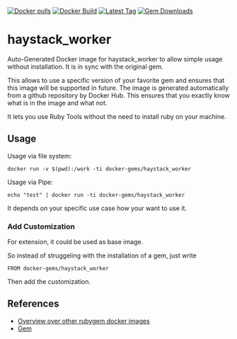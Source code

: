 [![Docker pulls](https://img.shields.io/docker/pulls/rubygem/haystack_worker.svg)](https://hub.docker.com/r/rubygem/haystack_worker/)
[![Docker Build](https://img.shields.io/docker/automated/rubygem/haystack_worker.svg)](https://hub.docker.com/r/rubygem/haystack_worker/)
[![Latest Tag](https://img.shields.io/github/tag/docker-rubygem/haystack_worker.svg)](https://hub.docker.com/r/rubygem/haystack_worker/)
[![Gem Downloads](https://img.shields.io/gem/dt/haystack_worker.svg)](https://rubygems.org/gems/haystack_worker/)
# haystack_worker

Auto-Generated Docker image for haystack_worker to allow simple usage without installation.
It is in sync with the original gem.

This allows to use a specific version of your favorite gem and ensures that this image will be supported in future.
The image is generated automatically from a github repository by Docker Hub.
This ensures that you exactly know what is in the image and what not.

It lets you use Ruby Tools without the need to install ruby on your machine.

## Usage

Usage via file system:

`docker run -v $(pwd):/work -ti docker-gems/haystack_worker`

Usage via Pipe:

`echo "test" | docker run -ti docker-gems/haystack_worker`

It depends on your specific use case how your want to use it.

### Add Customization

For extension, it could be used as base image.

So instead of struggeling with the installation of a gem, just write

`FROM docker-gems/haystack_worker`

Then add the customization.

## References

 - [Overview over other rubygem docker images](https://github.com/thinkbot/docker-rubygem)
 - [Gem](https://rubygems.org/gems/haystack_worker/)
